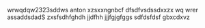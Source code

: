 wrwqdqw2323sddws anton
xzsxxngnbcf
dfsdfvsdssdxxzx
wq  wrer
assaddsdadS
zxsfsdhfghdh
jjdfhh
jjjfgjgfggs
sdfdsfdsf
gbxcdxvz
